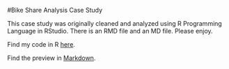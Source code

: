 #Bike Share Analysis Case Study
<p>
This case study was originally cleaned and analyzed using R Programming Language in RStudio. There is an RMD file and an MD file. Please enjoy.

Find my code in R [here](https://github.com/alykea/Bike_Share_Analysis/blob/main/bike_share_analysis.rmd).

Find the preview in [Markdown](https://github.com/alykea/Bike_Share_Analysis/blob/main/bike_share_analysis.md).

